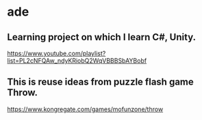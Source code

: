 # ade

## Learning project on which I learn C#, Unity.
https://www.youtube.com/playlist?list=PL2cNFQAw_ndyKRiobQ2WqVBBBSbAYBobf

## This is reuse ideas from puzzle flash game Throw.
https://www.kongregate.com/games/mofunzone/throw
